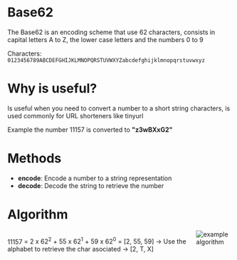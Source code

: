 # Base62

The Base62 is an encoding scheme that use 62 characters, consists in capital letters A to Z, the lower case letters and the numbers 0 to 9

Characters: `0123456789ABCDEFGHIJKLMNOPQRSTUVWXYZabcdefghijklmnopqrstuvwxyz`

# Why is useful?

Is useful when you need to convert a number to a short string characters, is used commonly for URL shorteners like tinyurl

Example the number 11157 is converted to **"z3wBXxG2"**

# Methods

- **encode**: Encode a number to a string representation
- **decode**: Decode the string to retrieve the number

# Algorithm

<div style="display:flex; justify-content: center">

<span>11157 = <span> 2 x 62<sup>2</sup> + 55 x 62<sup>1</sup> + 59 x 62<sup>0</sup> = [2, 55, 59] -> Use the alphabet to retrieve the char asociated -> [2, T, X]

<img src="https://github.com/mtorre4580/base62/blob/main/algorithm.png" alt="example algorithm" />

<div>
